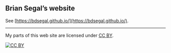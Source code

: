 ## Brian Segal&rsquo;s website

See [https://bdsegal.github.io/](https://bdsegal.github.io/).

---

My parts of this web site are licensed under
[CC BY](http://creativecommons.org/licenses/by/3.0/).

[![CC BY](http://i.creativecommons.org/l/by/3.0/88x31.png)](http://creativecommons.org/licenses/by/3.0/)
